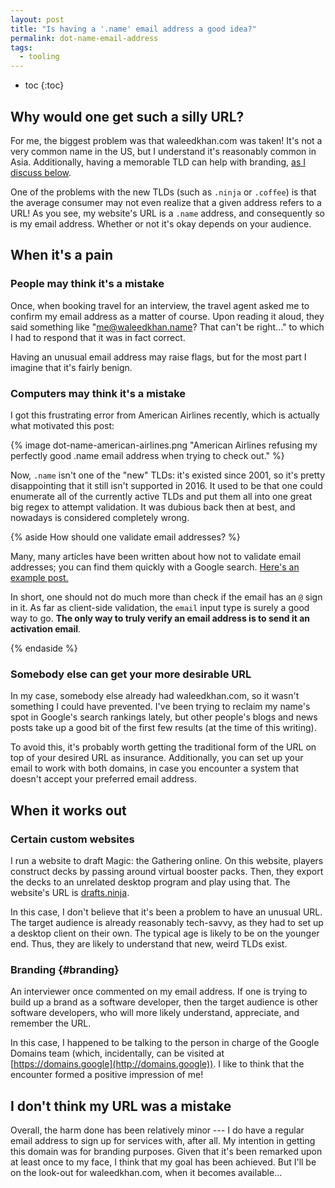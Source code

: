 ```yaml
---
layout: post
title: "Is having a '.name' email address a good idea?"
permalink: dot-name-email-address
tags:
  - tooling
---
```


 * toc
{:toc}

## Why would one get such a silly URL?

For me, the biggest problem was that waleedkhan.com was taken! It's not a very
common name in the US, but I understand it's reasonably common in Asia.
Additionally, having a memorable TLD can help with branding, [as I discuss
below](#branding).

One of the problems with the new TLDs (such as `.ninja` or `.coffee`) is that
the average consumer may not even realize that a given address refers to a URL!
As you see, my website's URL is a `.name` address, and consequently so is my
email address. Whether or not it's okay depends on your audience.

## When it's a pain

### People may think it's a mistake

Once, when booking travel for an interview, the travel agent asked me to
confirm my email address as a matter of course. Upon reading it aloud, they said
something like "me@waleedkhan.name? That can't be right..." to which I had to
respond that it was in fact correct.

Having an unusual email address may raise flags, but for the most part I imagine
that it's fairly benign.

### Computers may think it's a mistake

I got this frustrating error from American Airlines recently, which is actually
what motivated this post:

{% image dot-name-american-airlines.png
         "American Airlines refusing my perfectly good .name email address when
          trying to check out." %}

Now, `.name` isn't one of the "new" TLDs: it's existed since 2001, so it's
pretty disappointing that it still isn't supported in 2016. It used to be that
one could enumerate all of the currently active TLDs and put them all into one
great big regex to attempt validation. It was dubious back then at best, and
nowadays is considered completely wrong.

{% aside How should one validate email addresses? %}

Many, many articles have been written about how not to validate email addresses;
you can find them quickly with a Google search. [Here's an example
post.](https://elliot.land/validating-an-email-address)

In short, one should not do much more than check if the email has an `@` sign in
it. As far as client-side validation, the `email` input type is surely a good
way to go. **The only way to truly verify an email address is to send it an
activation email**.

{% endaside %}

### Somebody else can get your more desirable URL

In my case, somebody else already had waleedkhan.com, so it wasn't something I
could have prevented. I've been trying to reclaim my name's spot in Google's
search rankings lately, but other people's blogs and news posts take up a good
bit of the first few results (at the time of this writing).

To avoid this, it's probably worth getting the traditional form of the URL on
top of your desired URL as insurance. Additionally, you can set up your email to
work with both domains, in case you encounter a system that doesn't accept your
preferred email address.

## When it works out

### Certain custom websites

I run a website to draft Magic: the Gathering online. On this website, players
construct decks by passing around virtual booster packs. Then, they export the
decks to an unrelated desktop program and play using that. The website's URL is
[drafts.ninja](http://drafts.ninja).

In this case, I don't believe that it's been a problem to have an unusual URL.
The target audience is already reasonably tech-savvy, as they had to set up a
desktop client on their own. The typical age is likely to be on the younger end.
Thus, they are likely to understand that new, weird TLDs exist.

### Branding {#branding}

An interviewer once commented on my email address. If one is trying to build up
a brand as a software developer, then the target audience is other software
developers, who will more likely understand, appreciate, and remember the URL.

In this case, I happened to be talking to the person in charge of the Google
Domains team (which, incidentally, can be visited at
[https://domains.google](http://domains.google)). I like to think that the
encounter formed a positive impression of me!

## I don't think my URL was a mistake

Overall, the harm done has been relatively minor --- I do have a regular email
address to sign up for services with, after all. My intention in getting this
domain was for branding purposes. Given that it's been remarked upon at least
once to my face, I think that my goal has been achieved. But I'll be on the
look-out for waleedkhan.com, when it becomes available...
